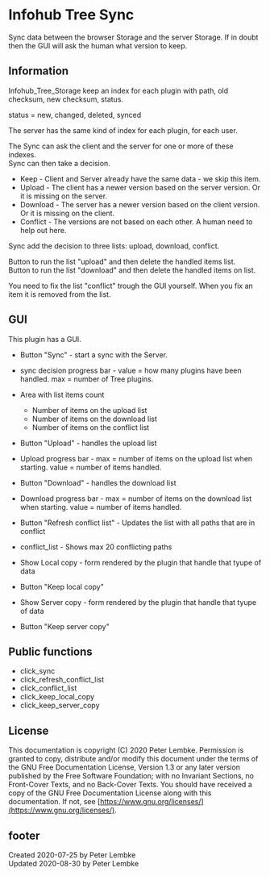 # Infohub Tree Sync
Sync data between the browser Storage and the server Storage. If in doubt then the GUI will ask the human what version to keep.

## Information
Infohub_Tree_Storage keep an index for each plugin with path, old checksum, new checksum, status.

status = new, changed, deleted, synced

The server has the same kind of index for each plugin, for each user.

The Sync can ask the client and the server for one or more of these indexes.  
Sync can then take a decision.

* Keep - Client and Server already have the same data - we skip this item.
* Upload - The client has a newer version based on the server version. Or it is missing on the server.
* Download - The server has a newer version based on the client version. Or it is missing on the client.
* Conflict - The versions are not based on each other. A human need to help out here.

Sync add the decision to three lists: upload, download, conflict.

Button to run the list "upload" and then delete the handled items list.   
Button to run the list "download" and then delete the handled items on list.  

You need to fix the list "conflict" trough the GUI yourself. When you fix an item it is removed from the list.

## GUI
This plugin has a GUI.

* Button "Sync" - start a sync with the Server.
* sync decision progress bar - value = how many plugins have been handled. max = number of Tree plugins.

* Area with list items count
    * Number of items on the upload list
    * Number of items on the download list
    * Number of items on the conflict list

* Button "Upload" - handles the upload list
* Upload progress bar - max = number of items on the upload list when starting. value = number of items handled.

* Button "Download" - handles the download list
* Download progress bar - max = number of items on the download list when starting. value = number of items handled.

* Button "Refresh conflict list" - Updates the list with all paths that are in conflict
* conflict_list - Shows max 20 conflicting paths

* Show Local copy - form rendered by the plugin that handle that tyupe of data
* Button "Keep local copy"

* Show Server copy - form rendered by the plugin that handle that tyupe of data
* Button "Keep server copy"

## Public functions

* click_sync
* click_refresh_conflict_list
* click_conflict_list
* click_keep_local_copy
* click_keep_server_copy

## License
This documentation is copyright (C) 2020 Peter Lembke.
 Permission is granted to copy, distribute and/or modify this document under the terms of the GNU Free Documentation License, Version 1.3 or any later version published by the Free Software Foundation; with no Invariant Sections, no Front-Cover Texts, and no Back-Cover Texts.
 You should have received a copy of the GNU Free Documentation License along with this documentation. If not, see [https://www.gnu.org/licenses/](https://www.gnu.org/licenses/).

## footer
Created 2020-07-25 by Peter Lembke  
Updated 2020-08-30 by Peter Lembke
